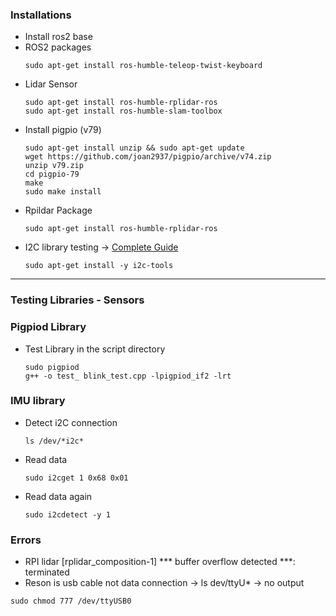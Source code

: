 ### Installations
- Install ros2 base
- ROS2 packages
    ```
    sudo apt-get install ros-humble-teleop-twist-keyboard
    ```
- Lidar Sensor
    ```
    sudo apt-get install ros-humble-rplidar-ros
    sudo apt-get install ros-humble-slam-toolbox

    ```
- Install pigpio (v79)
    ```
    sudo apt-get install unzip && sudo apt-get update
    wget https://github.com/joan2937/pigpio/archive/v74.zip
    unzip v79.zip
    cd pigpio-79
    make
    sudo make install
    ```
- Rpildar Package
    ```
    sudo apt-get install ros-humble-rplidar-ros
    ```
- I2C library testing -> [Complete Guide](https://devicetests.com/enabling-i2c-raspberry-pi-ubuntu)
    ```
    sudo apt-get install -y i2c-tools
    ```
-----
### Testing Libraries - Sensors
### Pigpiod Library
- Test Library in the script directory
    ```
    sudo pigpiod
    g++ -o test_ blink_test.cpp -lpigpiod_if2 -lrt
    ```
### IMU library
- Detect i2C connection
    ```
    ls /dev/*i2c*
    ```
- Read data
    ```
    sudo i2cget 1 0x68 0x01
    ```
- Read data again
    ```
    sudo i2cdetect -y 1
    ```

### Errors
- RPI lidar [rplidar_composition-1] *** buffer overflow detected ***: terminated
- Reson is usb cable not data connection -> ls dev/ttyU* -> no output
 ```
 sudo chmod 777 /dev/ttyUSB0
 ```
